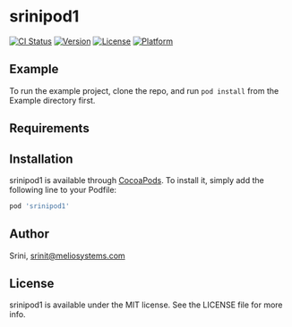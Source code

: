 # srinipod1

[![CI Status](https://img.shields.io/travis/Srini/srinipod1.svg?style=flat)](https://travis-ci.org/Srini/srinipod1)
[![Version](https://img.shields.io/cocoapods/v/srinipod1.svg?style=flat)](https://cocoapods.org/pods/srinipod1)
[![License](https://img.shields.io/cocoapods/l/srinipod1.svg?style=flat)](https://cocoapods.org/pods/srinipod1)
[![Platform](https://img.shields.io/cocoapods/p/srinipod1.svg?style=flat)](https://cocoapods.org/pods/srinipod1)

## Example

To run the example project, clone the repo, and run `pod install` from the Example directory first.

## Requirements

## Installation

srinipod1 is available through [CocoaPods](https://cocoapods.org). To install
it, simply add the following line to your Podfile:

```ruby
pod 'srinipod1'
```

## Author

Srini, srinit@meliosystems.com

## License

srinipod1 is available under the MIT license. See the LICENSE file for more info.

